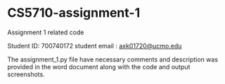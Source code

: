 # CS5710-assignment-1
Assignment 1 related code

Student ID: 700740172
student email : axk01720@ucmo.edu

The assignment_1.py file have necessary comments and description was provided in the word document along with the code and output screenshots.